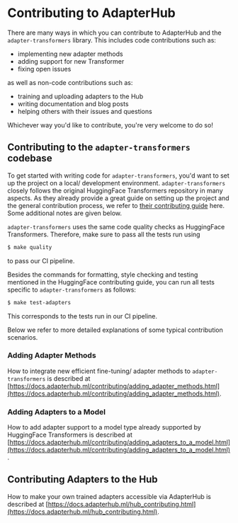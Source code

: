 <!---
Copyright 2022 The AdapterHub Team. All rights reserved.

Licensed under the Apache License, Version 2.0 (the "License");
you may not use this file except in compliance with the License.
You may obtain a copy of the License at

    http://www.apache.org/licenses/LICENSE-2.0

Unless required by applicable law or agreed to in writing, software
distributed under the License is distributed on an "AS IS" BASIS,
WITHOUT WARRANTIES OR CONDITIONS OF ANY KIND, either express or implied.
See the License for the specific language governing permissions and
limitations under the License.
-->

# Contributing to AdapterHub

There are many ways in which you can contribute to AdapterHub and the `adapter-transformers` library.
This includes code contributions such as:
- implementing new adapter methods
- adding support for new Transformer
- fixing open issues

as well as non-code contributions such as:
- training and uploading adapters to the Hub
- writing documentation and blog posts
- helping others with their issues and questions

Whichever way you'd like to contribute, you're very welcome to do so!

## Contributing to the `adapter-transformers` codebase

To get started with writing code for `adapter-transformers`, you'd want to set up the project on a local/ development environment.
`adapter-transformers` closely follows the original HuggingFace Transformers repository in many aspects.
As they already provide a great guide on setting up the project and the general contribution process, we refer to [their contributing guide](https://github.com/huggingface/transformers/blob/main/CONTRIBUTING.md) here.
Some additional notes are given below.

`adapter-transformers` uses the same code quality checks as HuggingFace Transformers.
Therefore, make sure to pass all the tests run using
```bash
$ make quality
```
to pass our CI pipeline.

Besides the commands for formatting, style checking and testing mentioned in the HuggingFace contributing guide, you can run all tests specific to `adapter-transformers` as follows:
```bash
$ make test-adapters
```
This corresponds to the tests run in our CI pipeline.

Below we refer to more detailed explanations of some typical contribution scenarios.

### Adding Adapter Methods

How to integrate new efficient fine-tuning/ adapter methods to `adapter-transformers` is described at [https://docs.adapterhub.ml/contributing/adding_adapter_methods.html](https://docs.adapterhub.ml/contributing/adding_adapter_methods.html).

### Adding Adapters to a Model

How to add adapter support to a model type already supported by HuggingFace Transformers is described at [https://docs.adapterhub.ml/contributing/adding_adapters_to_a_model.html](https://docs.adapterhub.ml/contributing/adding_adapters_to_a_model.html).

## Contributing Adapters to the Hub

How to make your own trained adapters accessible via AdapterHub is described at [https://docs.adapterhub.ml/hub_contributing.html](https://docs.adapterhub.ml/hub_contributing.html).

